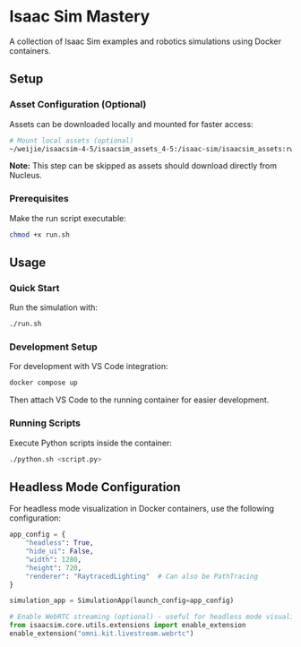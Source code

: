 # Isaac Sim Mastery

A collection of Isaac Sim examples and robotics simulations using Docker containers.

## Setup

### Asset Configuration (Optional)

Assets can be downloaded locally and mounted for faster access:
```bash
# Mount local assets (optional)
~/weijie/isaacsim-4-5/isaacsim_assets_4-5:/isaac-sim/isaacsim_assets:rw
```

**Note:** This step can be skipped as assets should download directly from Nucleus.

### Prerequisites

Make the run script executable:
```bash
chmod +x run.sh
```

## Usage

### Quick Start

Run the simulation with:
```bash
./run.sh
```

### Development Setup

For development with VS Code integration:
```bash
docker compose up
```

Then attach VS Code to the running container for easier development.

### Running Scripts

Execute Python scripts inside the container:
```bash
./python.sh <script.py>
```

## Headless Mode Configuration

For headless mode visualization in Docker containers, use the following configuration:

```python
app_config = {
    "headless": True,
    "hide_ui": False,
    "width": 1280,
    "height": 720,
    "renderer": "RaytracedLighting"  # Can also be PathTracing
}

simulation_app = SimulationApp(launch_config=app_config)

# Enable WebRTC streaming (optional) - useful for headless mode visualization
from isaacsim.core.utils.extensions import enable_extension
enable_extension("omni.kit.livestream.webrtc")
```